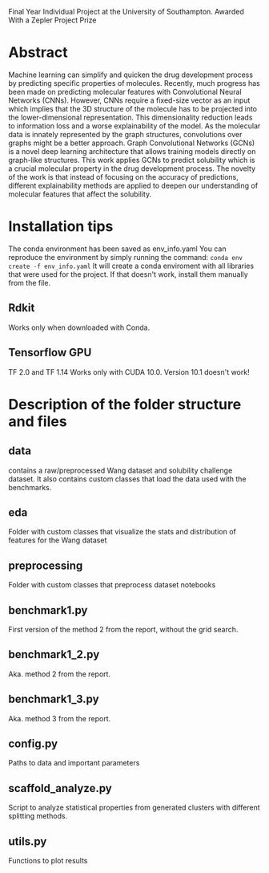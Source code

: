 Final Year Individual Project at the University of Southampton. Awarded With a Zepler Project Prize

# Abstract
Machine learning can simplify and quicken the drug development process by predicting specific
properties of molecules. Recently, much progress has been made on predicting molecular features
with Convolutional Neural Networks (CNNs). However, CNNs require a fixed-size vector as
an input which implies that the 3D structure of the molecule has to be projected into the
lower-dimensional representation. This dimensionality reduction leads to information loss and a
worse explainability of the model. As the molecular data is innately represented by the graph
structures, convolutions over graphs might be a better approach. Graph Convolutional Networks
(GCNs) is a novel deep learning architecture that allows training models directly on graph-like
structures. This work applies GCNs to predict solubility which is a crucial molecular property
in the drug development process. The novelty of the work is that instead of focusing on the
accuracy of predictions, different explainability methods are applied to deepen our understanding
of molecular features that affect the solubility.

# Installation tips
The conda environment has been saved as env_info.yaml
You can reproduce the environment by simply running the command:
`conda env create -f env_info.yaml`
It will create a conda enviroment with all libraries that were used for the project. If that doesn't work, install them manually from the file.
## Rdkit
Works only when downloaded with Conda.

## Tensorflow GPU
TF 2.0 and TF 1.14 Works only with CUDA 10.0. Version 10.1 doesn't work!

# Description of the folder structure and files
## data
contains a raw/preprocessed Wang dataset and solubility challenge dataset. It also contains custom classes that load the data used with the benchmarks.
## eda
Folder with custom classes that visualize the stats and distribution of features for the Wang dataset
## preprocessing
Folder with custom classes that preprocess dataset
notebooks
## benchmark1.py
First version of the method 2 from the report, without the grid search.
## benchmark1_2.py
Aka. method 2 from the report.
## benchmark1_3.py
Aka. method 3 from the report.
## config.py
Paths to data and important parameters
## scaffold_analyze.py
Script to analyze statistical properties from generated clusters with different splitting methods.
## utils.py
Functions to plot results
